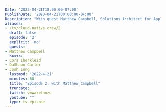 ```yaml
---
Date: '2022-04-21T18:00:00-07:00'
PublishDate: '2020-04-21T00:00:00-07:00'
Description: "With guest Matthew Campbell, Solutions Architect for Application Modernization at VMware Tanzu"
aliases:
- /tv/cloud-native-crew/2
  draft: false
  episode: '2'
  explicit: 'no'
  guests:
- Matthew Campbell
  hosts:
- Cora Iberkleid
- DaShaun Carter
- Josh Long
  lastmod: '2022-4-21'
  minutes: 60
  title: "Episode 2, with Matthew Campbell"
  truncate: ''
  twitch: vmwaretanzu
  youtube: ""
  type: tv-episode
---
```

